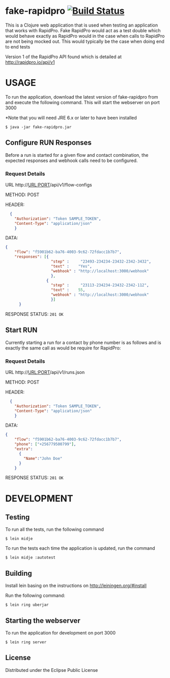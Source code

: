 # fake-rapidpro [![Build Status](https://travis-ci.org/oloo/fake-rapidpro.svg)](https://travis-ci.org/oloo/fake-rapidpro)

This is a Clojure web application that is used when testing an application that works with RapidPro.
Fake RapidPro would act as a test double which would behave exactly as RapidPro would in the case when calls to RapidPro
are not being mocked out. This would typically be the case when doing end to end tests

Version 1 of the RapidPro API found which is detailed at http://rapidpro.io/api/v1

# USAGE

To run the application, download the latest version of fake-rapidpro from  and execute the following command. This will start the webserver on port 3000

*Note that you will need JRE 6.x or later to have been installed

    $ java -jar fake-rapidpro.jar

## Configure RUN Responses

Before a run is started for a given flow and contact combination, the expected responses and webhook calls need  to be configured.

### Request Details

URL   http://<URL:PORT>/api/v1/flow-configs

METHOD: POST

HEADER:
```json
  {
    "Authorization": "Token SAMPLE_TOKEN",
    "Content-Type": "application/json"
    }
```

DATA:
```json
{
    "flow": "f5901b62-ba76-4003-9c62-72fdacc1b7b7",
    "responses": [{
                    "step" :     "23493-234234-23432-2342-3432",
                    "text" :    "Yes",
                    "webhook" : "http://localhost:3000/webhook"
                    },
                  {
                    "step" :     "23113-234234-23432-2342-112",
                    "text" :    55,
                    "webhook" : "http://localhost:3000/webhook"
                    }]
      }
```

RESPONSE STATUS: `201 OK`

## Start RUN

Currently starting a run for a contact by phone number is as follows and is exactly the same call as would be require for RapidPro:

### Request Details

URL   http://<URL:PORT>/api/v1/runs.json

METHOD: POST

HEADER:
```json
  {
    "Authorization": "Token SAMPLE_TOKEN",
    "Content-Type": "application/json"
    }
```

DATA:
```json
{
    "flow": "f5901b62-ba76-4003-9c62-72fdacc1b7b7",
    "phone": ["+256779500799"],
    "extra":
      {
        "Name":"John Doe"
      }
    }
  ```

RESPONSE STATUS: `201 OK`


# DEVELOPMENT

## Testing
To run all the tests, run the following command

    $ lein midje

To run the tests each time the application is updated, run the command

    $ lein midje :autotest

## Building

Install lein basing on the instructions on http://leiningen.org/#install

Run the following command:

    $ lein ring uberjar

## Starting the webserver

To run the application for development on port 3000

    $ lein ring server

## License

Distributed under the Eclipse Public License
